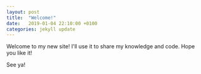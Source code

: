 ```yaml
---
layout: post
title:  "Welcome!"
date:   2019-01-04 22:10:00 +0100
categories: jekyll update
---
```

Welcome to my new site!
I'll use it to share my knowledge and code.
Hope you like it!

See ya!